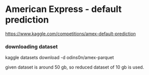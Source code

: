 # American Express - default prediction
https://www.kaggle.com/competitions/amex-default-prediction

### downloading dataset
kaggle datasets download -d odins0n/amex-parquet

given dataset is around 50 gb, so reduced dataset of 10 gb is used.



